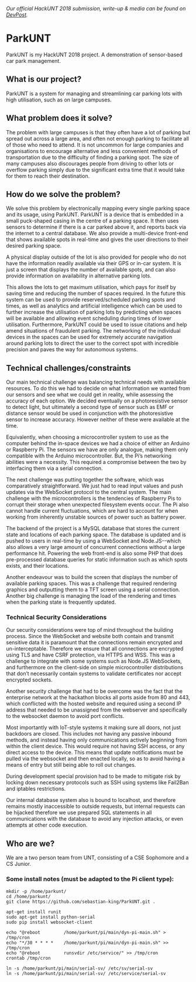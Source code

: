*Our official HackUNT 2018 submission, write-up & media can be found on [DevPost](https://devpost.com/software/parkunt-yhm0ac).*

# ParkUNT
ParkUNT is my HackUNT 2018 project. A demonstration of sensor-based car park management.

## What is our project?
ParkUNT is a system for managing and streamlining car parking lots with high utilisation, such as on large campuses.

## What problem does it solve?
The problem with large campuses is that they often have a lot of parking but spread out across a large area, and often not enough parking to facilitate all of those who need to attend. It is not uncommon for large companies and organisations to encourage alternative and less convenient methods of transportation due to the difficulty of finding a parking spot. The size of many campuses also discourages people from driving to other lots or overflow parking simply due to the significant extra time that it would take for them to reach their destination.

## How do we solve the problem?
We solve this problem by electronically mapping every single parking space and its usage, using ParkUNT. ParkUNT is a device that is embedded in a small puck-shaped casing in the centre of a parking space. It then uses sensors to determine if there is a car parked above it, and reports back via the internet to a central database. We also provide a multi-device front-end that shows available spots in real-time and gives the user directions to their desired parking space.

A physical display outside of the lot is also provided for people who do not have the information readily available via their GPS or in-car system. It is just a screen that displays the number of available spots, and can also provide information on availability in alternative parking lots.

This allows the lots to get maximum utilisation, which pays for itself by saving time and reducing the number of spaces required. In the future this system can be used to provide reserved/scheduled parking spots and times, as well as analytics and artificial intelligence which can be used to further increase the utilisation of parking lots by predicting when spaces will be available and allowing event scheduling during times of lower utilisation. Furthermore, ParkUNT could be used to issue citations and help amend situations of fraudulent parking. The networking of the individual devices in the spaces can be used for extremely accurate navigation around parking lots to direct the user to the correct spot with incredible precision and paves the way for autonomous systems.

## Technical challenges/constraints
Our main technical challenge was balancing technical needs with available resources. To do this we had to decide on what information we wanted from our sensors and see what we could get in reality, while assessing the accuracy of each option. We decided eventually on a photoresistive sensor to detect light, but ultimately a second type of sensor such as EMF or distance sensor would be used in conjunction with the photoresistive sensor to increase accuracy. However neither of these were available at the time.

Equivalently, when choosing a microcontroller system to use as the computer behind the in-space devices we had a choice of either an Arduino or Raspberry Pi. The sensors we have are only analogue, making them only compatible with the Arduino microcontroller. But, the Pi’s networking abilities were a necessity. This required a compromise between the two by interfacing them via a serial connection.

The next challenge was putting together the software, which was comparatively straightforward. We just had to read input values and push updates via the WebSocket protocol to the central system. The main challenge with the microcontrollers is the tendencies of Raspberry Pis to corrupt their storage when unexpected filesystem events occur. The Pi also cannot handle current fluctuations, which are hard to account for when working from inherently unstable sources of power such as battery power.

The backend of the project is a MySQL database that stores the current state and locations of each parking space. The database is updated and is pushed to users in real-time by using a WebSocket and Node.JS--which also allows a very large amount of concurrent connections without a large performance hit. Powering the web front-end is also some PHP that does pre-processed database queries  for static information such as which spots exists, and their locations.

Another endeavour was to build the screen that displays the number of available parking spaces. This was a challenge that required rendering graphics and outputting them to a TFT screen using a serial connection. Another big challenge is managing the load of the rendering and times when the parking state is frequently updated.

### Technical Security Considerations
Our security considerations were top of mind throughout the building process. Since the WebSocket and website both contain and transmit sensitive data it is paramount that the connections remain encrypted and un-interceptable. Therefore we ensure that all connections are encrypted using TLS and have CSRF protection, via HTTPS and WSS. This was a challenge to integrate with some systems such as Node.JS WebSockets, and furthermore on the client-side on simple microcontroller distributions that don’t necessarily contain systems to validate certificates nor accept encrypted sockets.

Another security challenge that had to be overcome was the fact that the enterprise network at the hackathon blocks all ports aside from 80 and 443, which conflicted with the hosted website and required using a second IP address that needed to be unassigned from the webserver and specifically to the websocket daemon to avoid port conflicts.

Most importantly with IoT-style systems it making sure all doors, not just backdoors are closed. This includes not having any passive inbound methods, and instead having only communications actively beginning from within the client device. This would require not having SSH access, or any direct access to the device. This means that update notifications must be pulled via the websocket and then enacted locally, so as to avoid having a means of entry but still being able to roll out changes.

During development special provision had to be made to mitigate risk by locking down necessary protocols such as SSH using systems like Fail2Ban and iptables restrictions.

Our internal database system also is bound to localhost, and therefore remains mostly inaccessible to outside requests, but internal requests can be hijacked therefore we use prepared SQL statements in all communications with the database to avoid any injection attacks, or even attempts at other code execution.

## Who are we?
We are a two person team from UNT, consisting of a CSE Sophomore and a CS Junior.



### Some install notes (must be adapted to the Pi client type):

```
mkdir -p /home/parkunt/
cd /home/parkunt/
git clone https://github.com/sebastian-king/ParkUNT.git .
```

```
apt-get install runit
sudo apt-get install python-serial
sudo pip install websocket-client
```

```
echo "@reboot         /home/parkunt/pi/main/dyn-pi-main.sh" > /tmp/cron
echo "*/30 * * * *    /home/parkunt/pi/main/dyn-pi-main.sh" >> /tmp/cron
echo "@reboot         runsvdir /etc/service/" >> /tmp/cron
crontab /tmp/cron
```

```
ln -s /home/parkunt/pi/main/serial-sv/ /etc/sv/serial-sv
ln -s /home/parkunt/pi/main/serial-sv/ /etc/service/serial-sv
```
